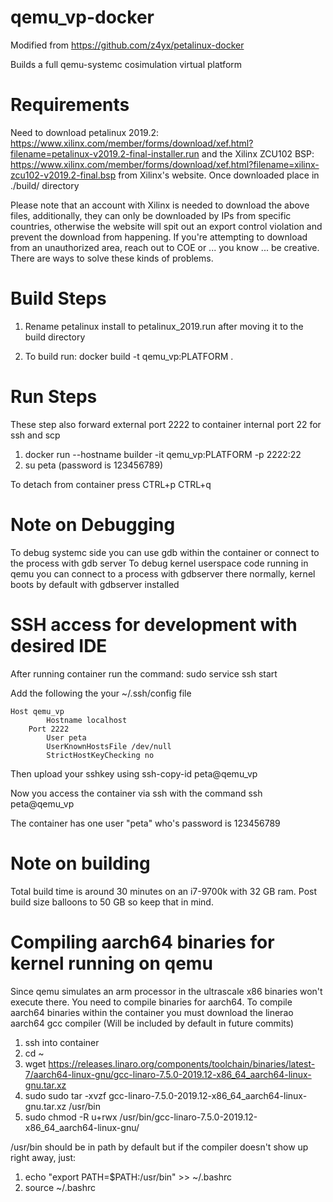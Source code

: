# qemu_vp-docker

Modified from https://github.com/z4yx/petalinux-docker

Builds a full qemu-systemc cosimulation virtual platform

# Requirements

Need to download petalinux 2019.2: https://www.xilinx.com/member/forms/download/xef.html?filename=petalinux-v2019.2-final-installer.run
and the Xilinx ZCU102 BSP: https://www.xilinx.com/member/forms/download/xef.html?filename=xilinx-zcu102-v2019.2-final.bsp from Xilinx's website. 
Once downloaded place in ./build/ directory

Please note that an account with Xilinx is needed to download the above files, additionally, they can only be downloaded by IPs from specific countries, otherwise the website will spit out an export control violation and prevent the download from happening. If you're attempting to download from an unauthorized area, reach out to COE or ... you know ... be creative. There are ways to solve these kinds of problems. 

# Build Steps

1) Rename petalinux install to petalinux_2019.run after moving it to the build directory

2) To build run:
docker build -t qemu_vp:PLATFORM .

# Run Steps 
These step also forward external port 2222 to container internal port 22 for ssh and scp
1) docker run --hostname builder -it qemu_vp:PLATFORM -p 2222:22
2) su peta (password is 123456789)

To detach from container press CTRL+p CTRL+q

# Note on Debugging 

To debug systemc side you can use gdb within the container or connect to the process with gdb server
To debug kernel userspace code running in qemu you can connect to a process with gdbserver there normally, kernel boots by default with gdbserver installed

# SSH access for development with desired IDE
After running container run the command:
sudo service ssh start 

Add the following the your ~/.ssh/config file

	Host qemu_vp
        	Hostname localhost
		Port 2222
        	User peta
        	UserKnownHostsFile /dev/null
        	StrictHostKeyChecking no

Then upload your sshkey using ssh-copy-id peta@qemu_vp

Now you access the container via ssh with the command ssh peta@qemu_vp

The container has one user "peta" who's password is 123456789

# Note on building

Total build time is around 30 minutes on an i7-9700k with 32 GB ram. Post build size balloons to 50 GB so keep that in mind. 

# Compiling aarch64 binaries for kernel running on qemu 

Since qemu simulates an arm processor in the ultrascale x86 binaries won't execute there. You need to compile binaries for aarch64. To compile aarch64 binaries within the container you must download the linerao aarch64 gcc compiler (Will be included by default in future commits)
1) ssh into container
2) cd ~
3) wget https://releases.linaro.org/components/toolchain/binaries/latest-7/aarch64-linux-gnu/gcc-linaro-7.5.0-2019.12-x86_64_aarch64-linux-gnu.tar.xz
4) sudo sudo tar -xvzf gcc-linaro-7.5.0-2019.12-x86_64_aarch64-linux-gnu.tar.xz /usr/bin
5) sudo chmod -R u+rwx /usr/bin/gcc-linaro-7.5.0-2019.12-x86_64_aarch64-linux-gnu/

/usr/bin should be in path by default but if the compiler doesn't show up right away, just:
1) echo "export PATH=\$PATH:/usr/bin" >> ~/.bashrc
2) source ~/.bashrc
